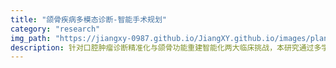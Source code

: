 ```yaml
---
title: "颌骨疾病多模态诊断-智能手术规划"
category: "research"
img_path: "https://jiangxy-0987.github.io/JiangXY.github.io/images/planning.png"
description: 针对口腔肿瘤诊断精准化与颌骨功能重建智能化两大临床挑战，本研究通过多学科交叉创新构建了人工智能驱动的口腔颌面诊疗技术体系。在肿瘤精准诊断领域，突破多模态影像数据融合技术瓶颈，集成影像组学与深度学习算法，首创“CT/CBCT/MRI多源影像智能融合系统”，开发出具有亚毫米级精度的颌面结构自动分割技术（分割精度97.8%）和良恶性智能鉴别模型（诊断准确率90.36%），显著提升病灶定位与诊断效能，相关成果发表于《IEEE Transactions on Medical Imaging》等顶刊并获评“国际先进水平”。针对复杂颌骨重建难题，创新融合三维头影测量、动态轨迹追踪与机器学习技术，构建多维特征分析模型，攻克跨中线大范围缺损的智能重建规划技术，实现无参照条件下的颌骨特征点智能还原与功能重建方案生成，该突破性方法获科技部官网专题报道，为口腔颌面外科提供从精准诊断到智能重建的闭环解决方案。通过“产-学-研-医”协同创新机制，成功将多模态影像解析、智能决策算法与临床诊疗装备深度整合，推动口腔肿瘤诊疗体系向数字化、智能化方向转型升级。
---
```

